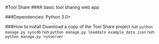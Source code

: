 #Tool Share
###A basic tool sharing web app


###Dependencies:
Python 3.0+	


###How to install
Download a copy of the Tool Share project
run `python manage.py syncdb`
run `python manage.py loaddata example_data.json`
run `python manage.py runserver`